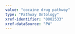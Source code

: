 ```yaml
---
value: "cocaine drug pathway"
type: "Pathway Ontology"
xref-identifier: "0002533"
xref-dataSource: "PW"
---
```

